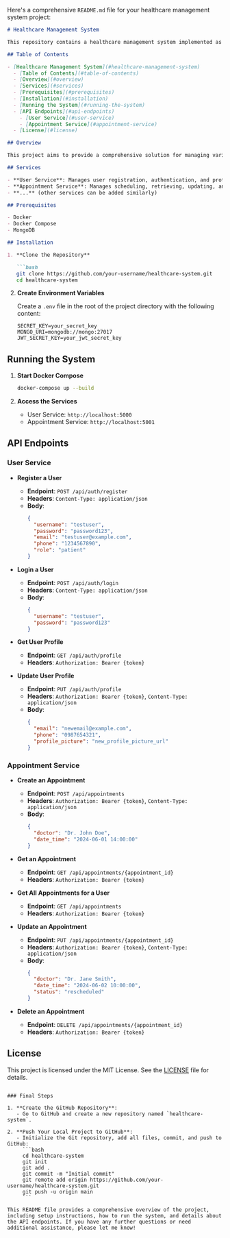 Here's a comprehensive `README.md` file for your healthcare management system project:

```markdown
# Healthcare Management System

This repository contains a healthcare management system implemented as a set of microservices. Each microservice handles a specific domain within the system.

## Table of Contents

- [Healthcare Management System](#healthcare-management-system)
  - [Table of Contents](#table-of-contents)
  - [Overview](#overview)
  - [Services](#services)
  - [Prerequisites](#prerequisites)
  - [Installation](#installation)
  - [Running the System](#running-the-system)
  - [API Endpoints](#api-endpoints)
    - [User Service](#user-service)
    - [Appointment Service](#appointment-service)
  - [License](#license)

## Overview

This project aims to provide a comprehensive solution for managing various aspects of healthcare, including user management, appointment scheduling, and more. It is built using a microservices architecture to ensure scalability and maintainability.

## Services

- **User Service**: Manages user registration, authentication, and profile management.
- **Appointment Service**: Manages scheduling, retrieving, updating, and deleting appointments.
- **...** (other services can be added similarly)

## Prerequisites

- Docker
- Docker Compose
- MongoDB

## Installation

1. **Clone the Repository**

   ```bash
   git clone https://github.com/your-username/healthcare-system.git
   cd healthcare-system
   ```

2. **Create Environment Variables**

   Create a `.env` file in the root of the project directory with the following content:

   ```env
   SECRET_KEY=your_secret_key
   MONGO_URI=mongodb://mongo:27017
   JWT_SECRET_KEY=your_jwt_secret_key
   ```

## Running the System

1. **Start Docker Compose**

   ```bash
   docker-compose up --build
   ```

2. **Access the Services**

   - User Service: `http://localhost:5000`
   - Appointment Service: `http://localhost:5001`

## API Endpoints

### User Service

- **Register a User**
  - **Endpoint**: `POST /api/auth/register`
  - **Headers**: `Content-Type: application/json`
  - **Body**:
    ```json
    {
      "username": "testuser",
      "password": "password123",
      "email": "testuser@example.com",
      "phone": "1234567890",
      "role": "patient"
    }
    ```

- **Login a User**
  - **Endpoint**: `POST /api/auth/login`
  - **Headers**: `Content-Type: application/json`
  - **Body**:
    ```json
    {
      "username": "testuser",
      "password": "password123"
    }
    ```

- **Get User Profile**
  - **Endpoint**: `GET /api/auth/profile`
  - **Headers**: `Authorization: Bearer {token}`

- **Update User Profile**
  - **Endpoint**: `PUT /api/auth/profile`
  - **Headers**: `Authorization: Bearer {token}`, `Content-Type: application/json`
  - **Body**:
    ```json
    {
      "email": "newemail@example.com",
      "phone": "0987654321",
      "profile_picture": "new_profile_picture_url"
    }
    ```

### Appointment Service

- **Create an Appointment**
  - **Endpoint**: `POST /api/appointments`
  - **Headers**: `Authorization: Bearer {token}`, `Content-Type: application/json`
  - **Body**:
    ```json
    {
      "doctor": "Dr. John Doe",
      "date_time": "2024-06-01 14:00:00"
    }
    ```

- **Get an Appointment**
  - **Endpoint**: `GET /api/appointments/{appointment_id}`
  - **Headers**: `Authorization: Bearer {token}`

- **Get All Appointments for a User**
  - **Endpoint**: `GET /api/appointments`
  - **Headers**: `Authorization: Bearer {token}`

- **Update an Appointment**
  - **Endpoint**: `PUT /api/appointments/{appointment_id}`
  - **Headers**: `Authorization: Bearer {token}`, `Content-Type: application/json`
  - **Body**:
    ```json
    {
      "doctor": "Dr. Jane Smith",
      "date_time": "2024-06-02 10:00:00",
      "status": "rescheduled"
    }
    ```

- **Delete an Appointment**
  - **Endpoint**: `DELETE /api/appointments/{appointment_id}`
  - **Headers**: `Authorization: Bearer {token}`

## License

This project is licensed under the MIT License. See the [LICENSE](LICENSE) file for details.
```

### Final Steps

1. **Create the GitHub Repository**:
   - Go to GitHub and create a new repository named `healthcare-system`.

2. **Push Your Local Project to GitHub**:
   - Initialize the Git repository, add all files, commit, and push to GitHub:
     ```bash
     cd healthcare-system
     git init
     git add .
     git commit -m "Initial commit"
     git remote add origin https://github.com/your-username/healthcare-system.git
     git push -u origin main
     ```

This README file provides a comprehensive overview of the project, including setup instructions, how to run the system, and details about the API endpoints. If you have any further questions or need additional assistance, please let me know!